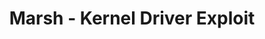 ---
title: Marsh - Kernel Driver Exploit
description: 
url: https://0x64marsh.com/?p=314
image:
    # url: '/assets/images/cafe.png'
    # alt: 'Cafe'
tags: ['blog', 'kernel', 'learn', 'tutorial', 'windows']
listedDate: 2023-11-10
published: true
---